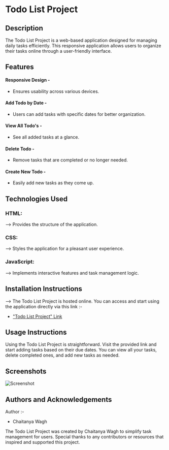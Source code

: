 # Todo List Project
## Description

The Todo List Project is a web-based application designed for managing daily tasks efficiently. This responsive application allows users to organize their tasks online through a user-friendly interface.

## Features

#### Responsive Design -
- Ensures usability across various devices.

#### Add Todo by Date -
- Users can add tasks with specific dates for better organization.

#### View All Todo's -
- See all added tasks at a glance.

#### Delete Todo -
- Remove tasks that are completed or no longer needed.

#### Create New Todo -
- Easily add new tasks as they come up.

## Technologies Used

### HTML: 
--> Provides the structure of the application.
### CSS: 
--> Styles the application for a pleasant user experience.
### JavaScript: 
--> Implements interactive features and task management logic.

## Installation Instructions
--> The Todo List Project is hosted online. You can access and start using the application directly via this link :-
- ["Todo List Project" Link](https://playtictactoehere.netlify.app/)

## Usage Instructions
Using the Todo List Project is straightforward. Visit the provided link and start adding tasks based on their due dates. You can view all your tasks, delete completed ones, and add new tasks as needed.

## Screenshots
![Screenshot](https://nothing/)

## Authors and Acknowledgements
Author :-
- Chaitanya Wagh

The Todo List Project was created by Chaitanya Wagh to simplify task management for users. Special thanks to any contributors or resources that inspired and supported this project.

